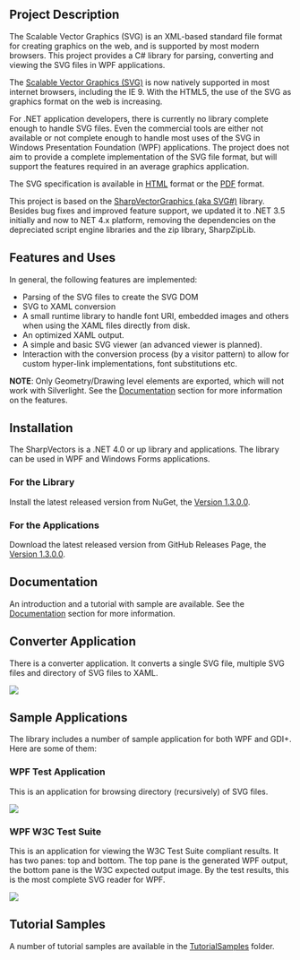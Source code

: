 ## Project Description
The Scalable Vector Graphics (SVG) is an XML-based standard file format for creating graphics on the web, and is supported by most modern browsers.
This project provides a C# library for parsing, converting and viewing the SVG files in WPF applications.

The [Scalable Vector Graphics (SVG)](http://en.wikipedia.org/wiki/Scalable_Vector_Graphics) is now natively supported in most internet browsers, including the IE 9. With the HTML5, the use of the SVG as graphics format on the web is increasing. 

For .NET application developers, there is currently no library complete enough to handle SVG files. Even the commercial tools are either not available or not complete enough to handle most uses of the SVG in Windows Presentation Foundation (WPF) applications.
The project does not aim to provide a complete implementation of the SVG file format, but will support the features required in an average graphics application.

The SVG specification is available in [HTML](https://www.w3.org/TR/SVG11/) format or the [PDF](https://www.w3.org/TR/SVG11/REC-SVG11-20110816.pdf) format.

This project is based on the [SharpVectorGraphics (aka SVG#)](http://sourceforge.net/projects/svgdomcsharp/) library. Besides bug fixes and improved feature support, we updated it to .NET 3.5 initially and now to NET 4.x platform, removing the dependencies on the depreciated script engine libraries and the zip library, SharpZipLib.

## Features and Uses
In general, the following features are implemented:
* Parsing of the SVG files to create the SVG DOM
* SVG to XAML conversion
* A small runtime library to handle font URI, embedded images and others when using the XAML files directly from disk.
* An optimized XAML output.
* A simple and basic SVG viewer (an advanced viewer is planned).
* Interaction with the conversion process (by a visitor pattern) to allow for custom hyper-link implementations, font substitutions etc.

**NOTE**: Only Geometry/Drawing level elements are exported, which will not work with Silverlight. 
See the [Documentation](Docs/Documentation.md) section for more information on the features.

## Installation
The SharpVectors is a .NET 4.0 or up library and applications. The library can be used in WPF and Windows Forms applications.

### For the Library
Install the latest released version from NuGet, the [Version 1.3.0.0](https://www.nuget.org/packages/SharpVectors.Reloaded/). 

### For the Applications
Download the latest released version from GitHub Releases Page, the [Version 1.3.0.0](https://github.com/ElinamLLC/SharpVectors/releases).

## Documentation
An introduction and a tutorial with sample are available. See the [Documentation](Docs/Documentation.md) section for more information.

## Converter Application
There is a converter application. It converts a single SVG file, multiple SVG files and directory of SVG files to XAML.

![](Images/Home_SharpVectors.png)

## Sample Applications
The library includes a number of sample application for both WPF and GDI+. Here are some of them:

### WPF Test Application
This is an application for browsing directory (recursively) of SVG files.

![](Images/Home_WpfTestSvgSample.png)

### WPF W3C Test Suite
This is an application for viewing the W3C Test Suite compliant results. It has two panes: top and bottom. The top pane is the generated WPF output, the bottom pane is the W3C expected output image.
By the test results, this is the most complete SVG reader for WPF.

![](Images/Home_WpfW3cSvgTestSuite.png)

## Tutorial Samples
A number of tutorial samples are available in the [TutorialSamples](https://github.com/ElinamLLC/SharpVectors/tree/master/TutorialSamples) folder.
